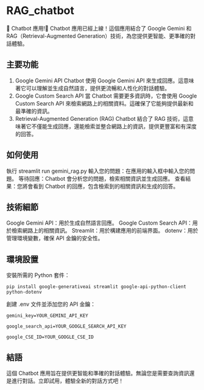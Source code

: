 # RAG_chatbot
🚀 Chatbot 應用!💬
Chatbot 應用已經上線！這個應用結合了 Google Gemini 和 RAG（Retrieval-Augmented Generation）技術，為您提供更智能、更準確的對話體驗。
## 主要功能
1. Google Gemini API
Chatbot 使用 Google Gemini API 來生成回應。這意味著它可以理解並生成自然語言，提供更流暢和人性化的對話體驗。
2. Google Custom Search API
當 Chatbot 需要更多資訊時，它會使用 Google Custom Search API 來檢索網路上的相關資料。這確保了它能夠提供最新和最準確的資訊。
3. Retrieval-Augmented Generation (RAG)
Chatbot 結合了 RAG 技術，這意味著它不僅能生成回應，還能檢索並整合網路上的資訊，提供更豐富和有深度的回答。

## 如何使用
執行 streamlit run gemini_rag.py
輸入您的問題：在應用的輸入框中輸入您的問題。
等待回應：Chatbot 會分析您的問題，檢索相關資訊並生成回應。
查看結果：您將會看到 Chatbot 的回應，包含檢索到的相關資訊和生成的回答。

## 技術細節
Google Gemini API：用於生成自然語言回應。
Google Custom Search API：用於檢索網路上的相關資訊。
Streamlit：用於構建應用的前端界面。
dotenv：用於管理環境變數，確保 API 金鑰的安全性。

## 環境設置
安裝所需的 Python 套件：

`pip install google-generativeai streamlit google-api-python-client python-dotenv`

創建 .env 文件並添加您的 API 金鑰：

`gemini_key=YOUR_GEMINI_API_KEY`

`google_search_api=YOUR_GOOGLE_SEARCH_API_KEY`

`google_CSE_ID=YOUR_GOOGLE_CSE_ID`

## 結語
這個 Chatbot 應用旨在提供更智能和準確的對話體驗。無論您是需要查詢資訊還是進行對話。立即試用，體驗全新的對話方式吧！
